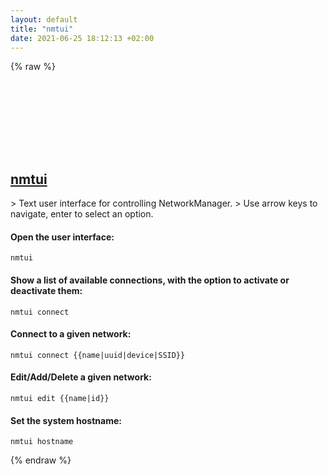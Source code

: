 ```yaml
---
layout: default
title: "nmtui"
date: 2021-06-25 18:12:13 +02:00
---
```

{% raw %}
<h2 id="nmtui">
  <a href="/en/linux/nmtui.html">nmtui</a> <a href="#nmtui"><svg class="icon">
    <use href="/assets/images/unicode_sprite.svg#link" />
  </svg></a>
</h2>
> Text user interface for controlling NetworkManager.
> Use arrow keys to navigate, enter to select an option.

#### Open the user interface:
```shell
nmtui
```
#### Show a list of available connections, with the option to activate or deactivate them:
```shell
nmtui connect
```
#### Connect to a given network:
```shell
nmtui connect {{name|uuid|device|SSID}}
```
#### Edit/Add/Delete a given network:
```shell
nmtui edit {{name|id}}
```
#### Set the system hostname:
```shell
nmtui hostname
```
{% endraw %}